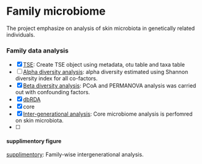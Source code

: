 # Family microbiome
The project emphasize on analysis of skin microbiota in genetically related individuals.

### Family data analysis

- [x] [TSE](fam_tse.Rmd): Create TSE object using metadata, otu table and taxa table
- [ ] [Alpha diversity analysis](tse_alpha.md): alpha diversity estimated using Shannon diversity index for all co-factors.
- [x] [Beta diversity analysis](tse_beta.md): PCoA and PERMANOVA analysis was carried out with confounding factors.
- [x] [dbRDA](RDA.md)
- [x] core
- [x] [Inter-generational analysis](Intergeneration_analysis.md): Core microbiome analysis is perfomred on skin microbiota.
- [ ] 

#### supplimentory figure
[supplimentory](supplimentory.md): Family-wise intergenerational analysis.
